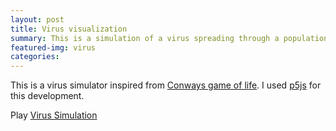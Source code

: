 ```yaml
---
layout: post
title: Virus visualization
summary: This is a simulation of a virus spreading through a population and the effects it has. 
featured-img: virus
categories: 
---
```


This is a virus simulator inspired from [Conways game of life](https://en.wikipedia.org/wiki/Conway%27s_Game_of_Life). I used [p5js](https://p5js.org/) for this development.

Play [Virus Simulation](/projects/virus)